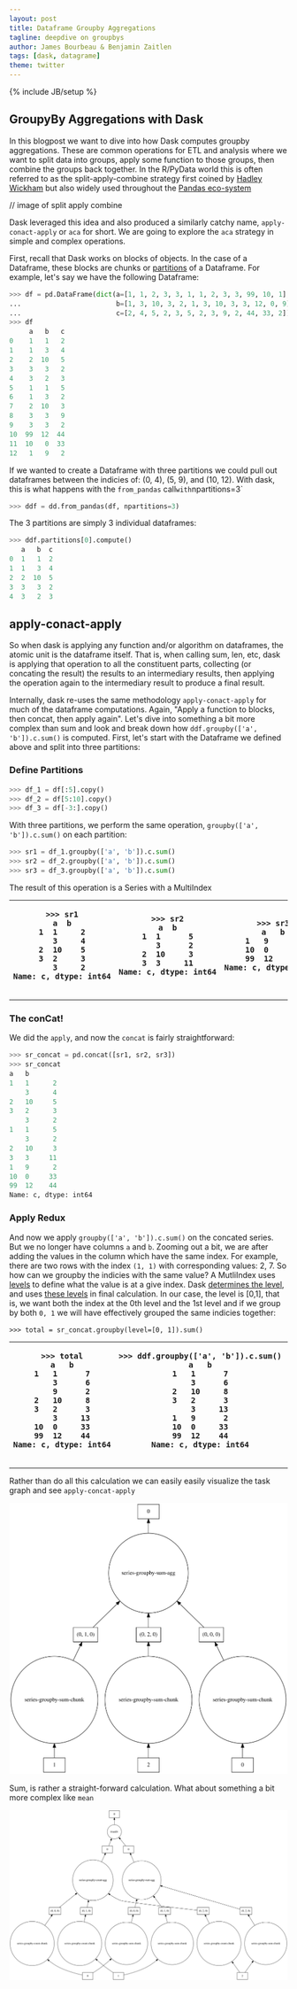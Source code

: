 ```yaml
---
layout: post
title: Dataframe Groupby Aggregations
tagline: deepdive on groupbys
author: James Bourbeau & Benjamin Zaitlen
tags: [dask, datagrame]
theme: twitter
---
```

{% include JB/setup %}


## GroupyBy Aggregations with Dask


In this blogpost we want to dive into how Dask computes groupby aggregations.  These are common operations for ETL and analysis where we want to split data into groups, apply some function to those groups, then combine the groups back together.  In the R/PyData world this is often referred to as the split-apply-combine strategy first coined by [Hadley Wickham](https://www.jstatsoft.org/article/view/v040i01) but also widely used throughout the [Pandas eco-system](https://pandas.pydata.org/pandas-docs/stable/user_guide/groupby.html)


// image of split apply combine


Dask leveraged this idea and also produced a similarly catchy name, `apply-conact-apply` or `aca` for short.  We are going to explore the `aca` strategy in simple and complex operations.

First, recall that Dask works on blocks of objects.  In the case of a Dataframe, these blocks are chunks or [partitions](https://docs.dask.org/en/latest/dataframe-design.html#partitions) of a Dataframe.  For example, let's say we have the following Dataframe:


```python
>>> df = pd.DataFrame(dict(a=[1, 1, 2, 3, 3, 1, 1, 2, 3, 3, 99, 10, 1],
...                        b=[1, 3, 10, 3, 2, 1, 3, 10, 3, 3, 12, 0, 9],
...                        c=[2, 4, 5, 2, 3, 5, 2, 3, 9, 2, 44, 33, 2]))
>>> df
     a   b   c
0    1   1   2
1    1   3   4
2    2  10   5
3    3   3   2
4    3   2   3
5    1   1   5
6    1   3   2
7    2  10   3
8    3   3   9
9    3   3   2
10  99  12  44
11  10   0  33
12   1   9   2
```

If we wanted to create a Dataframe with three partitions we could pull out dataframes between the indicies of: (0, 4), (5, 9), and (10, 12).  With dask, this is what happens with the `from_pandas` call` with `npartitions=3`

```python
>>> ddf = dd.from_pandas(df, npartitions=3)
```

The 3 partitions are simply 3 individual dataframes:

```python
>>> ddf.partitions[0].compute()
   a   b  c
0  1   1  2
1  1   3  4
2  2  10  5
3  3   3  2
4  3   2  3
```


## apply-conact-apply

So when dask is applying any function and/or algorithm on dataframes, the atomic unit is the dataframe itself.  That is, when calling sum, len, etc, dask is applying that operation to all the constituent parts, collecting (or concating the result) the results to an intermediary results, then applying the operation again to the intermediary result to produce a final result.

Internally, dask re-uses the same methodology `apply-conact-apply` for much of the dataframe computations.  Again, "Apply a function to blocks, then concat, then apply again".  Let's dive into something a bit more complex than sum and look and break down how `ddf.groupby(['a', 'b']).c.sum()` is computed.  First, let's start with the Dataframe we defined above and split into three partitions:

### Define Partitions

```python
>>> df_1 = df[:5].copy()
>>> df_2 = df[5:10].copy()
>>> df_3 = df[-3:].copy()
```

With three partitions, we perform the same operation, `groupby(['a', 'b']).c.sum()` on each partition:

```python
>>> sr1 = df_1.groupby(['a', 'b']).c.sum()
>>> sr2 = df_2.groupby(['a', 'b']).c.sum()
>>> sr3 = df_3.groupby(['a', 'b']).c.sum()
```

The result of this operation is a Series with a MultiIndex

<table>
  <tr>
    <th>
      <pre>
>>> sr1
a  b
1  1     2
   3     4
2  10    5
3  2     3
   3     2
Name: c, dtype: int64
      </pre>
    </th>
    <th>
      <pre>
>>> sr2
a  b
1  1      5
   3      2
2  10     3
3  3     11
Name: c, dtype: int64
      </pre>
    </th>
    <th>
      <pre>
>>> sr3
a   b
1   9      2
10  0     33
99  12    44
Name: c, dtype: int64
      </pre>
    </th>
  </tr>
</table>

### The conCat!

We did the `apply`, and now the `concat` is fairly straightforward:

```python
>>> sr_concat = pd.concat([sr1, sr2, sr3])
>>> sr_concat
a   b
1   1      2
    3      4
2   10     5
3   2      3
    3      2
1   1      5
    3      2
2   10     3
3   3     11
1   9      2
10  0     33
99  12    44
Name: c, dtype: int64
```

### Apply Redux

And now we apply `groupby(['a', 'b']).c.sum()` on the concated series.  But we no longer have columns `a` and `b`.  Zooming out a bit, we are after adding the values in the column which have the same index.  For example, there are two rows with the index `(1, 1)` with corresponding values: 2, 7.  So how can we groupby the indicies with the same value?  A MutliIndex uses [levels](https://pandas.pydata.org/pandas-docs/stable/reference/api/pandas.MultiIndex.html#pandas.MultiIndex) to define what the value is at a give index.  Dask [determines the level](https://github.com/dask/dask/blob/973c6e1b2e38c2d9d6e8c75fb9b4ab7a0d07e6a7/dask/dataframe/groupby.py#L69-L75), and uses [these levels](https://github.com/dask/dask/blob/973c6e1b2e38c2d9d6e8c75fb9b4ab7a0d07e6a7/dask/dataframe/groupby.py#L1065) in final calculation.  In our case, the level is [0,1], that is, we want both the index at the 0th level and the 1st level and if we group by both `0, 1` we will have effectively grouped the same indicies together:

```
>>> total = sr_concat.groupby(level=[0, 1]).sum()
```

<table>
  <tr>
    <th>
      <pre>
>>> total
a   b
1   1      7
    3      6
    9      2
2   10     8
3   2      3
    3     13
10  0     33
99  12    44
Name: c, dtype: int64
      </pre>
    </th>
    <th>
      <pre>
>>> ddf.groupby(['a', 'b']).c.sum()
a   b
1   1      7
    3      6
2   10     8
3   2      3
    3     13
1   9      2
10  0     33
99  12    44
Name: c, dtype: int64
      </pre>
    </th>
    <th>
      <pre>
>>> df.groupby(['a', 'b']).c.sum()
a   b
1   1      7
    3      6
    9      2
2   10     8
3   2      3
    3     13
10  0     33
99  12    44
Name: c, dtype: int64
      </pre>
    </th>
  </tr>
</table>

Rather than do all this calculation we can easily easily visualize the task graph and see `apply-concat-apply`

![svg](/images/sum.svg)

Sum, is rather a straight-forward calculation.  What about something a bit more complex like `mean`

![svg](/images/mean.svg)
